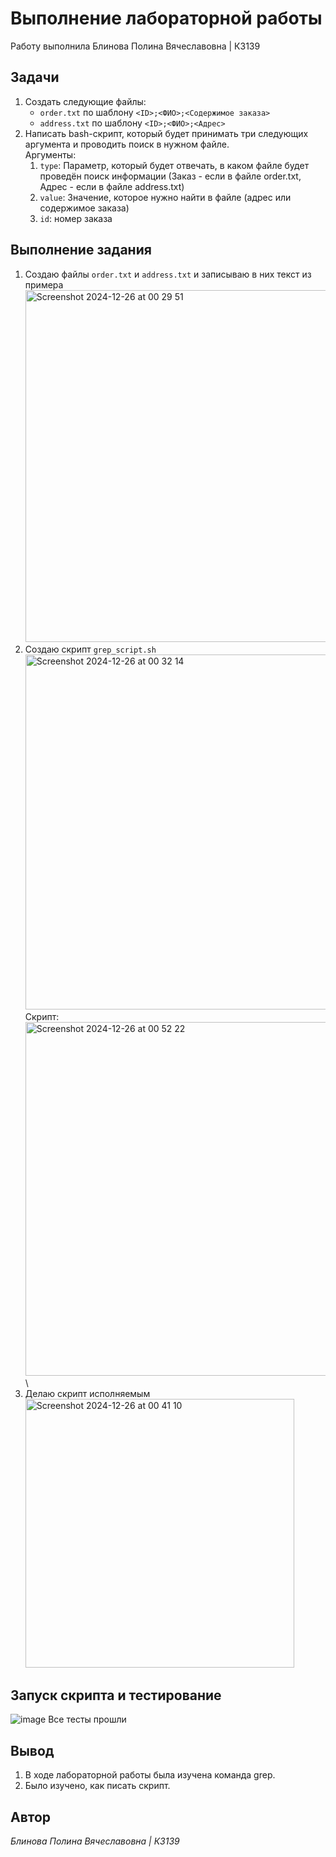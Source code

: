 # Выполнение лабораторной работы
Работу выполнила Блинова Полина Вячеславовна | К3139
## Задачи
1. Создать следующие файлы:
   - `order.txt` по шаблону ```<ID>;<ФИO>;<Содержимое заказа>```
   - `address.txt` по шаблону ```<ID>;<ФИO>;<Адрес>```
2. Написать bash-скрипт, который будет принимать три следующих аргумента и проводить поиск в нужном файле. \
   Аргyменты:
   1. `type`: Параметр, который будет отвечать, в каком файле будет проведён поиск информации (Заказ - если в файле order.txt, Адрес - если в файле address.txt) 
   2. `value`: Значение, которое нужно найти в файле (адрес или содержимое заказа) 
   3. `id`: номер заказа
## Выполнение задания
1. Создаю файлы `order.txt` и `address.txt` и записываю в них текст из примера
   <img width="563" alt="Screenshot 2024-12-26 at 00 29 51" src="https://github.com/user-attachments/assets/20b36879-2272-4e35-87b0-f3c3f31bf384" />
2. Создаю скрипт `grep_script.sh`
   <img width="568" alt="Screenshot 2024-12-26 at 00 32 14" src="https://github.com/user-attachments/assets/45a8cf2f-9466-4ee7-a073-cbdcb5230445" />
Скрипт:
<img width="566" alt="Screenshot 2024-12-26 at 00 52 22" src="https://github.com/user-attachments/assets/20712a6c-e426-490a-895a-40668aa48969" /> \
3. Делаю скрипт исполняемым \
   <img width="430" alt="Screenshot 2024-12-26 at 00 41 10" src="https://github.com/user-attachments/assets/e15d6521-2006-4466-9303-f1e336e3b167" />
## Запуск скрипта и тестирование
![image](https://github.com/user-attachments/assets/4bcb5a02-86dc-4e3d-b452-fb7867f1b54a)
Все тесты прошли
## Вывод
1. В ходе лабораторной работы была изучена команда grep.
2. Было изучено, как писать скрипт.
## Автор
*Блинова Полина Вячеславовна | К3139*
